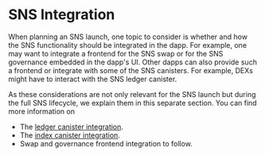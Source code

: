 # SNS Integration

When planning an SNS launch, one topic to consider is whether and how the 
SNS functionality should be integrated in the dapp.
For example, one may want to integrate a frontend for the SNS swap or for the
SNS governance embedded in the dapp's UI.
Other dapps can also provide such a frontend or integrate
with some of the SNS canisters.
For example, DEXs might have to interact with the SNS ledger canister. 

As these considerations are not only relevant for the SNS launch but during the
full SNS lifecycle, we explain them in this separate section.
You can find more information on
* The [ledger canister integration](../integrating/ledger-integration.md).
* The [index canister integration](../integrating/index-integration.md).
* Swap and governance frontend integration to follow.
